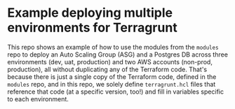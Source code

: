 # Example deploying multiple environments for Terragrunt

This repo shows an example of how to use the modules from the `modules` repo to
deploy an Auto Scaling Group (ASG) and a Postgres DB across three environments (dev, uat, production) and two AWS accounts
(non-prod, production), all without duplicating any of the Terraform code. That's because there is just a single copy of
the Terraform code, defined in the `modules` repo, and in this repo, we solely define
`terragrunt.hcl` files that reference that code (at a specific version, too!) and fill in variables specific to each
environment.
